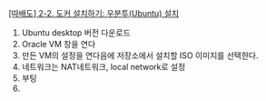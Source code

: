 [[따배도] 2-2. 도커 설치하기: 우분투(Ubuntu) 설치](https://www.youtube.com/watch?v=REYVRyXdSKU)
1. Ubuntu desktop 버전 다운로드
2. Oracle VM 창을 연다
3. 만든 VM의 설정을 연다음에 저장소에서 설치할 ISO 이미지를 선택한다.
4. 네트워크는 NAT네트워크, local network로 설정
5. 부팅
6. 
